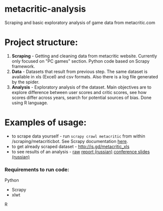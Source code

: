metacritic-analysis
===================

Scraping and basic exploratory analysis of game data from metacritic.com

# Project structure:
1. **Scraping** - Getting and cleaning data from metacritic website. 
Currently only focused on "PC games" section. 
Python code based on Scrapy framework.
2. **Data** - Datasets that result from previous step. 
The same dataset is available in xls (Excel) and csv formats. 
Also there is a log file generated by the spider.
3. **Analysis** - Exploratory analysis of the dataset. 
Main objectives are to explore difference between user scores and critic scores, 
see how scores differ across years, 
search for potential sources of bias.
Done using R language. 

# Examples of usage:
* to scrape data yourself - run `scrapy crawl metacritic` from within /scraping/metacriticbot. 
See Scrapy documentation [here](http://scrapy.org/). 
* to get already scraped dataset - http://is.gd/metacritic_xls
* to see results of an analysis - [raw](https://github.com/codenotfound/metacritic-analysis/blob/master/analysis/raw/metacritic-analysis.md)
[report (russian)](https://github.com/codenotfound/metacritic-analysis/blob/master/analysis/reports/report_ru.md)
[conference slides (russian)](https://rpubs.com/dmitry/metacritic-analysis)

### Requirements to run code:
Python
* Scrapy
* xlwt

R

